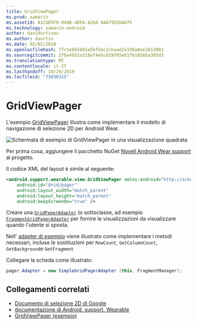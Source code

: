 ```yaml
---
title: GridViewPager
ms.prod: xamarin
ms.assetid: A1CDD5F0-049B-4DFA-A268-8A875D26A675
ms.technology: xamarin-android
author: davidortinau
ms.author: daortin
ms.date: 02/02/2018
ms.openlocfilehash: 77c5eb65601e5bfdac2cbaad2e196a8ae2813981
ms.sourcegitcommit: 2fbe4932a319af4ebc829f65eb1fb1816ba305d3
ms.translationtype: MT
ms.contentlocale: it-IT
ms.lasthandoff: 10/29/2019
ms.locfileid: "73030315"
---
```

# <a name="gridviewpager"></a>GridViewPager

L'esempio [GridViewPager](https://docs.microsoft.com/samples/xamarin/monodroid-samples/wear-gridviewpager) illustra come implementare il modello di navigazione di selezione 2D per Android Wear.

![Schermata di esempio di GridViewPager in una visualizzazione quadrata](gridviewpager-images/gridviewpager.png)

Per prima cosa, aggiungere il pacchetto NuGet [Novell Android Wear support](https://www.nuget.org/packages/Xamarin.Android.Wear/) al progetto.

Il codice XML del layout è simile al seguente:

```xml
<android.support.wearable.view.GridViewPager xmlns:android="http://schemas.android.com/apk/res/android"
    android:id="@+id/pager"
    android:layout_width="match_parent"
    android:layout_height="match_parent"
    android:keepScreenOn="true" />
```

Creare una [`GridPagerAdapter`](https://developer.android.com/reference/android/support/wearable/view/GridPagerAdapter.html)
(o sottoclasse, ad esempio [`FragmentGridPagerAdapter`](https://developer.android.com/reference/android/support/wearable/view/FragmentGridPagerAdapter.html)
per fornire le visualizzazioni da visualizzare quando l'utente si sposta.

Nell' [adapter di esempio](https://github.com/xamarin/monodroid-samples/blob/master/wear/GridViewPager/GridViewPager/SimpleGridPagerAdapter.cs) viene illustrato come implementare i metodi necessari, incluse le sostituzioni per `RowCount`, `GetColumnCount`, `GetBackground`e `GetFragment`

Collegare la scheda come illustrato:

```csharp
pager.Adapter = new SimpleGridPagerAdapter (this, FragmentManager);
```

## <a name="related-links"></a>Collegamenti correlati

- [Documento di selezione 2D di Google](https://developer.android.com/training/wearables/ui/2d-picker.html)
- [documentazione di Android. support. Wearable](https://developer.android.com/reference/android/support/wearable/view/package-summary.html)
- [GridViewPager (esempio)](https://docs.microsoft.com/samples/xamarin/monodroid-samples/wear-gridviewpager)
